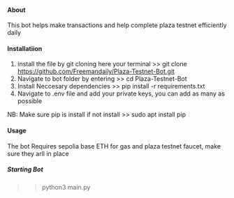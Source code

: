 #### About
This bot helps make transactions and help complete plaza testnet efficiently daily<br>

#### Installatiion
1. install the file  by git cloning  here your terminal >> git clone https://github.com/Freemandaily/Plaza-Testnet-Bot.git
2. Navigate to bot folder by entering >> cd Plaza-Testnet-Bot
3. Install Neccesary dependencies >> pip install -r requirements.txt
4. Navigate to .env file and add your private keys, you can add as many as possible

NB: Make sure pip is install if not install >> sudo apt install pip

 #### Usage
 The bot Requires sepolia base ETH for gas and plaza testnet faucet, make sure they arll in place

##### Starting Bot
>> python3 main.py
 


